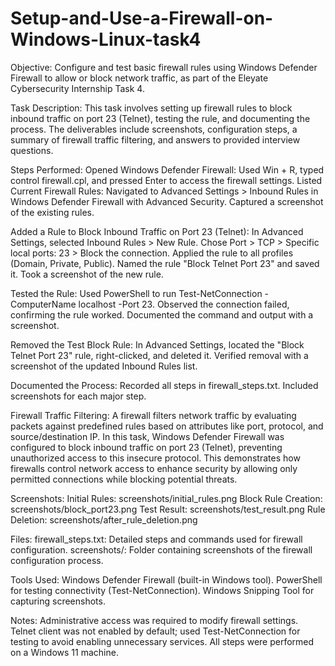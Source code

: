 # Setup-and-Use-a-Firewall-on-Windows-Linux-task4
Objective:
Configure and test basic firewall rules using Windows Defender Firewall to allow or block network traffic, as part of the Eleyate Cybersecurity Internship Task 4.

Task Description:
This task involves setting up firewall rules to block inbound traffic on port 23 (Telnet), testing the rule, and documenting the process. The deliverables include screenshots, configuration steps, a summary of firewall traffic filtering, and answers to provided interview questions.

Steps Performed:
Opened Windows Defender Firewall:
Used Win + R, typed control firewall.cpl, and pressed Enter to access the firewall settings.
Listed Current Firewall Rules:
Navigated to Advanced Settings > Inbound Rules in Windows Defender Firewall with Advanced Security.
Captured a screenshot of the existing rules.

Added a Rule to Block Inbound Traffic on Port 23 (Telnet):
In Advanced Settings, selected Inbound Rules > New Rule.
Chose Port > TCP > Specific local ports: 23 > Block the connection.
Applied the rule to all profiles (Domain, Private, Public).
Named the rule "Block Telnet Port 23" and saved it.
Took a screenshot of the new rule.

Tested the Rule:
Used PowerShell to run Test-NetConnection -ComputerName localhost -Port 23.
Observed the connection failed, confirming the rule worked.
Documented the command and output with a screenshot.

Removed the Test Block Rule:
In Advanced Settings, located the "Block Telnet Port 23" rule, right-clicked, and deleted it.
Verified removal with a screenshot of the updated Inbound Rules list.

Documented the Process:
Recorded all steps in firewall_steps.txt.
Included screenshots for each major step.

Firewall Traffic Filtering:
A firewall filters network traffic by evaluating packets against predefined rules based on attributes like port, protocol, and source/destination IP. In this task, Windows Defender Firewall was configured to block inbound traffic on port 23 (Telnet), preventing unauthorized access to this insecure protocol. This demonstrates how firewalls control network access to enhance security by allowing only permitted connections while blocking potential threats.

Screenshots:
Initial Rules: screenshots/initial_rules.png
Block Rule Creation: screenshots/block_port23.png
Test Result: screenshots/test_result.png
Rule Deletion: screenshots/after_rule_deletion.png

Files:
firewall_steps.txt: Detailed steps and commands used for firewall configuration.
screenshots/: Folder containing screenshots of the firewall configuration process.

Tools Used:
Windows Defender Firewall (built-in Windows tool).
PowerShell for testing connectivity (Test-NetConnection).
Windows Snipping Tool for capturing screenshots.

Notes:
Administrative access was required to modify firewall settings.
Telnet client was not enabled by default; used Test-NetConnection for testing to avoid enabling unnecessary services.
All steps were performed on a Windows 11 machine.
